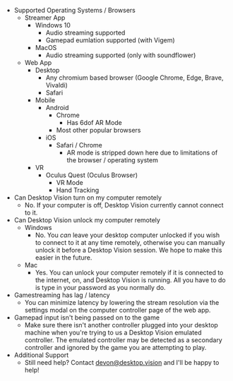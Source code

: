 - Supported Operating Systems / Browsers
  - Streamer App
    - Windows 10
      - Audio streaming supported
      - Gamepad eumlation supported (with Vigem)
    - MacOS
      - Audio streaming supported (only with soundflower)
  - Web App
    - Desktop
      - Any chromium based browser (Google Chrome, Edge, Brave, Vivaldi)
      - Safari
    - Mobile
      - Android
        - Chrome
          - Has 6dof AR Mode
        - Most other popular browsers
      - iOS
        - Safari / Chrome
          - AR mode is stripped down here due to limitations of the browser / operating system
    - VR
      - Oculus Quest (Oculus Browser)
        - VR Mode
        - Hand Tracking
- Can Desktop Vision turn on my computer remotely
  - No. If your computer is off, Desktop Vision currently cannot connect to it.
- Can Desktop Vision unlock my computer remotely
  - Windows
    - No. You *can* leave your desktop computer unlocked if you wish to connect to it at any time remotely, otherwise you can manually unlock it before a Desktop Vision session. We hope to make this easier in the future.
  - Mac
    - Yes. You can unlock your computer remotely if it is connected to the internet, on, and Desktop Vision is running. All you have to do is type in your password as you normally do.
- Gamestreaming has lag / latency
  - You can minimize latency by lowering the stream resolution via the settings modal on the computer controller page of the web app.
- Gamepad input isn't being passed on to the game
  - Make sure there isn't another controller plugged into your desktop machine when you're trying to us a Desktop Vision emulated controller. The emulated controller may be detected as a secondary controller and ignored by the game you are attempting to play.
- Additional Support
  - Still need help? Contact [devon@desktop.vision](mailto:devon@desktop.vision) and I'll be happy to help!

